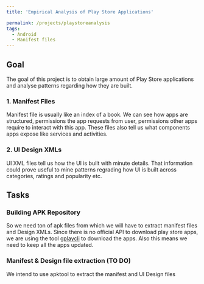 ```yaml
---
title: 'Empirical Analysis of Play Store Applications'

permalink: /projects/playstoreanalysis
tags:
  - Android
  - Manifest files
---
```


## Goal

The goal of this project is to obtain large amount of Play Store applications and analyse patterns regarding how they are built. 
### 1. Manifest Files
Manifest file is usually like an index of a book. We can see how apps are structured, permissions the app requests from user, permissions other apps 
require to interact with this app. These files also tell us what components apps expose like services and activities.

### 2. UI Design XMLs
UI XML files tell us how the UI is built with minute details. That information could prove useful to mine patterns regrading how UI is built across categories, ratings and popularity etc.


## Tasks

### Building APK Repository

So we need ton of apk files from which we will have to extract manifest files and Design XMLs. Since there is no official API to download play store apps, we are using the tool [gplaycli](https://github.com/matlink/gplaycli) to download the apps. Also this means we need to keep all the apps updated.

### Manifest & Design file extraction (TO DO)

We intend to use apktool to extract the manifest and UI Design files

